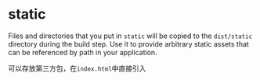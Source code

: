 # static

Files and directories that you put in `static` will be copied to the
`dist/static` directory during the build step. Use it to provide
arbitrary static assets that can be referenced by path in your
application.

可以存放第三方包，在`index.html`中直接引入
